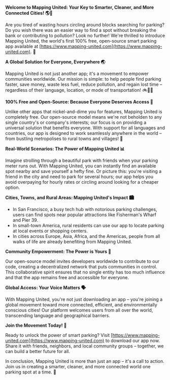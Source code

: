 **Welcome to Mapping United: Your Key to Smarter, Cleaner, and More Connected Cities! 🌎💨**

Are you tired of wasting hours circling around blocks searching for parking? Do you wish there was an easier way to find a spot without breaking the bank or contributing to pollution? Look no further! We're thrilled to introduce Mapping United, the world's first 100% free, open-source smart parking app available at [https://www.mapping-united.com](https://www.mapping-united.com). 🚀

**A Global Solution for Everyone, Everywhere 🌏**

Mapping United is not just another app; it's a movement to empower communities worldwide. Our mission is simple: to help people find parking faster, save money, waste less fuel, reduce pollution, and regain lost time – regardless of their language, location, or mode of transportation! 🚲🚌🚂

**100% Free and Open-Source: Because Everyone Deserves Access 🌟**

Unlike other apps that nickel-and-dime you for features, Mapping United is completely free. Our open-source model means we're not beholden to any single country's or company's interests; our focus is on providing a universal solution that benefits everyone. With support for all languages and countries, our app is designed to work seamlessly anywhere in the world – from bustling metropolises to rural towns and villages! 🌈

**Real-World Scenarios: The Power of Mapping United 📊**

Imagine strolling through a beautiful park with friends when your parking meter runs out. With Mapping United, you can instantly find an available spot nearby and save yourself a hefty fine. Or picture this: you're visiting a friend in the city and need to park for several hours; our app helps you avoid overpaying for hourly rates or circling around looking for a cheaper option.

**Cities, Towns, and Rural Areas: Mapping United's Impact 🏙️**

*   In San Francisco, a busy tech hub with notorious parking challenges, users can find spots near popular attractions like Fisherman's Wharf and Pier 39.
*   In small-town America, rural residents can use our app to locate parking at local events or shopping centers.
*   In cities across Europe, Asia, Africa, and the Americas, people from all walks of life are already benefiting from Mapping United.

**Community Empowerment: The Power is Yours 🌟**

Our open-source model invites developers worldwide to contribute to our code, creating a decentralized network that puts communities in control. This collaborative spirit ensures that no single entity has too much influence and that the app remains free and accessible for everyone.

**Global Access: Your Voice Matters 🗣️**

With Mapping United, you're not just downloading an app – you're joining a global movement toward more connected, efficient, and environmentally conscious cities! Our platform welcomes users from all over the world, transcending language and geographical barriers.

**Join the Movement Today! 🚀**

Ready to unlock the power of smart parking? Visit [https://www.mapping-united.com](https://www.mapping-united.com) to download our app now. Share it with friends, neighbors, and local community groups – together, we can build a better future for all.

In conclusion, Mapping United is more than just an app – it's a call to action. Join us in creating a smarter, cleaner, and more connected world one parking spot at a time. 💚